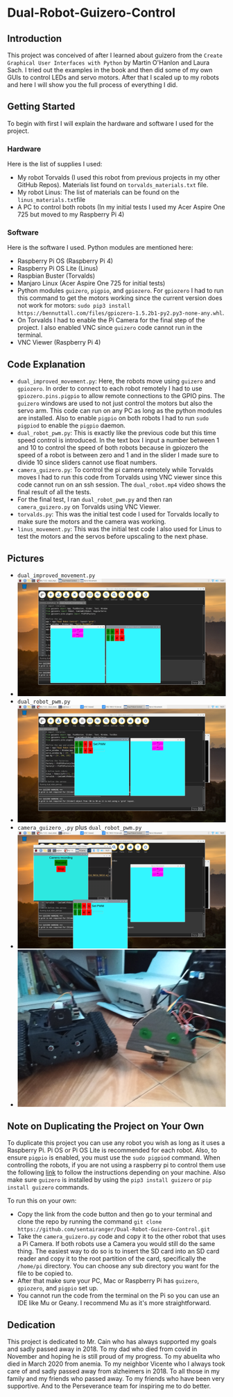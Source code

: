 # Dual-Robot-Guizero-Control

## Introduction

This project was conceived of after I learned about guizero from the `Create Graphical User Interfaces with Python` by Martin O'Hanlon and Laura Sach. I tried out the examples in the book and then did some of my own GUIs to control LEDs and servo motors. After that I scaled up to my robots and here I will show you the full process of everything I did. 

## Getting Started

To begin with first I will explain the hardware and software I used for the project. 

### Hardware

Here is the list of supplies I used:

* My robot Torvalds (I used this robot from previous projects in my other GitHub Repos). Materials list found on `torvalds_materials.txt` file.
* My robot Linus: The list of materials can be found on the `linus_materials.txt`file
* A PC to control both robots (In my initial tests I used my Acer Aspire One 725 but moved to my Raspberry Pi 4)

### Software

Here is the software I used. Python modules are mentioned here:

* Raspberry Pi OS (Raspberry Pi 4)
* Raspberry Pi OS Lite (Linus)
* Raspbian Buster (Torvalds)
* Manjaro Linux (Acer Aspire One 725 for initial tests)
* Python modules `guizero`, `pigpio`, and `gpiozero`. For `gpiozero` I had to run this command to get the motors working since the current version does not work for motors: `sudo pip3 install https://bennuttall.com/files/gpiozero-1.5.2b1-py2.py3-none-any.whl`. 
* On Torvalds I had to enable the Pi Camera for the final step of the project. I also enabled VNC since `guizero` code cannot run in the terminal. 
* VNC Viewer (Raspberry Pi 4)

## Code Explanation

* `dual_improved_movement.py`: Here, the robots move using `guizero` and `gpiozero`. In order to connect to each robot remotely I had to use `gpiozero.pins.pigpio` to allow remote connections to the GPIO pins. The `guizero` windows are used to not just control the motors but also the servo arm. This code can run on any PC as long as the python modules are installed. Also to enable `pigpio` on both robots I had to run `sudo pigpiod` to enable the `pigpio` daemon. 
* `dual_robot_pwm.py`: This is exactly like the previous code but this time speed control is introduced. In the text box I input a number between 1 and 10 to control the speed of both robots because in gpiozero the speed of a robot is between zero and 1 and in the slider I made sure to divide 10 since sliders cannot use float numbers.
* `camera_guizero.py`: To control the pi camera remotely while Torvalds moves I had to run this code from Torvalds using VNC viewer since this code cannot run on an ssh session. The `dual_robot.mp4` video shows the final result of all the tests.
* For the final test, I ran `dual_robot_pwm.py` and then ran `camera_guizero.py` on Torvalds using VNC Viewer.
* `torvalds.py`: This was the initial test code I used for Torvalds locally to make sure the motors and the camera was working.
* `linus_movement.py`: This was the initial test code I also used for Linus to test the motors and the servos before upscaling to the next phase.

## Pictures

* `dual_improved_movement.py`
* ![dual](https://github.com/sentairanger/Dual-Robot-Guizero-Control/blob/main/2021-02-12-140715_1920x1080_scrot.png)
* `dual_robot_pwm.py`
* ![pwm](https://github.com/sentairanger/Dual-Robot-Guizero-Control/blob/main/2021-02-17-163125_1920x1080_scrot.png)
* `camera_guizero_.py` plus `dual_robot_pwm.py`
* ![camera](https://github.com/sentairanger/Dual-Robot-Guizero-Control/blob/main/2021-02-17-163135_1920x1080_scrot.png)
* ![robots](https://github.com/sentairanger/Dual-Robot-Guizero-Control/blob/main/IMG_20210213_120338052.jpg)

## Note on Duplicating the Project on Your Own

To duplicate this project you can use any robot you wish as long as it uses a Raspberry Pi. Pi OS or Pi OS Lite is recommended for each robot. Also, to ensure `pigpio` is enabled, you must use the `sudo pigpiod` command. When controlling the robots, if you are not using a raspberry pi to control them use the following [link](https://gpiozero.readthedocs.io/en/stable/installing.html) to follow the instructions depending on your machine. Also make sure `guizero` is installed by using the `pip3 install guizero` or `pip install guizero` commands. 

To run this on your own:
* Copy the link from the code button and then go to your terminal and clone the repo by running the command `git clone https://github.com/sentairanger/Dual-Robot-Guizero-Control.git`
* Take the `camera_guizero.py` code and copy it to the other robot that uses a Pi Camera. If both robots use a Camera you would still do the same thing. The easiest way to do so is to insert the SD card into an SD card reader and copy it to the root partition of the card, specifically the `/home/pi` directory. You can choose any sub directory you want for the file to be copied to. 
* After that make sure your PC, Mac or Raspberry Pi has `guizero`, `gpiozero`, and `pigpio` set up.
* You cannot run the code from the terminal on the Pi so you can use an IDE like Mu or Geany. I recommend Mu as it's more straightforward.

## Dedication

This project is dedicated to Mr. Cain who has always supported my goals and sadly passed away in 2018. To my dad who died from covid in November and hoping he is still proud of my progress. To my abuelita who died in March 2020 from anemia. To my neighbor Vicente who I always took care of and sadly passed away from alzheimers in 2018. To all those in my family and my friends who passed away. To my friends who have been very supportive. And to the Perseverance team for inspiring me to do better. 
